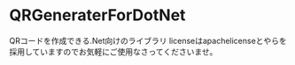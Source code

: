 # QRGeneraterForDotNet
QRコードを作成できる.Net向けのライブラリ
licenseはapachelicenseとやらを採用していますのでお気軽にご使用なさってくださいませ。
